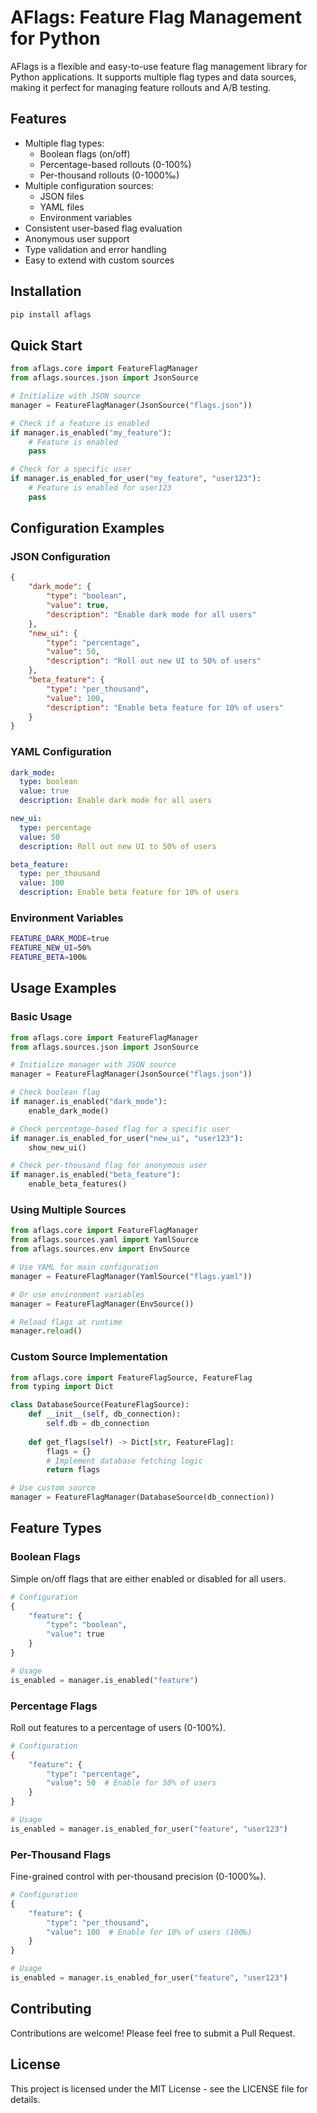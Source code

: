 # AFlags: Feature Flag Management for Python

AFlags is a flexible and easy-to-use feature flag management library for Python applications. It supports multiple flag types and data sources, making it perfect for managing feature rollouts and A/B testing.

## Features

- Multiple flag types:
  - Boolean flags (on/off)
  - Percentage-based rollouts (0-100%)
  - Per-thousand rollouts (0-1000‰)
- Multiple configuration sources:
  - JSON files
  - YAML files
  - Environment variables
- Consistent user-based flag evaluation
- Anonymous user support
- Type validation and error handling
- Easy to extend with custom sources

## Installation

```bash
pip install aflags
```

## Quick Start

```python
from aflags.core import FeatureFlagManager
from aflags.sources.json import JsonSource

# Initialize with JSON source
manager = FeatureFlagManager(JsonSource("flags.json"))

# Check if a feature is enabled
if manager.is_enabled("my_feature"):
    # Feature is enabled
    pass

# Check for a specific user
if manager.is_enabled_for_user("my_feature", "user123"):
    # Feature is enabled for user123
    pass
```

## Configuration Examples

### JSON Configuration

```json
{
    "dark_mode": {
        "type": "boolean",
        "value": true,
        "description": "Enable dark mode for all users"
    },
    "new_ui": {
        "type": "percentage",
        "value": 50,
        "description": "Roll out new UI to 50% of users"
    },
    "beta_feature": {
        "type": "per_thousand",
        "value": 100,
        "description": "Enable beta feature for 10% of users"
    }
}
```

### YAML Configuration

```yaml
dark_mode:
  type: boolean
  value: true
  description: Enable dark mode for all users

new_ui:
  type: percentage
  value: 50
  description: Roll out new UI to 50% of users

beta_feature:
  type: per_thousand
  value: 100
  description: Enable beta feature for 10% of users
```

### Environment Variables

```bash
FEATURE_DARK_MODE=true
FEATURE_NEW_UI=50%
FEATURE_BETA=100‰
```

## Usage Examples

### Basic Usage

```python
from aflags.core import FeatureFlagManager
from aflags.sources.json import JsonSource

# Initialize manager with JSON source
manager = FeatureFlagManager(JsonSource("flags.json"))

# Check boolean flag
if manager.is_enabled("dark_mode"):
    enable_dark_mode()

# Check percentage-based flag for a specific user
if manager.is_enabled_for_user("new_ui", "user123"):
    show_new_ui()

# Check per-thousand flag for anonymous user
if manager.is_enabled("beta_feature"):
    enable_beta_features()
```

### Using Multiple Sources

```python
from aflags.core import FeatureFlagManager
from aflags.sources.yaml import YamlSource
from aflags.sources.env import EnvSource

# Use YAML for main configuration
manager = FeatureFlagManager(YamlSource("flags.yaml"))

# Or use environment variables
manager = FeatureFlagManager(EnvSource())

# Reload flags at runtime
manager.reload()
```

### Custom Source Implementation

```python
from aflags.core import FeatureFlagSource, FeatureFlag
from typing import Dict

class DatabaseSource(FeatureFlagSource):
    def __init__(self, db_connection):
        self.db = db_connection
    
    def get_flags(self) -> Dict[str, FeatureFlag]:
        flags = {}
        # Implement database fetching logic
        return flags

# Use custom source
manager = FeatureFlagManager(DatabaseSource(db_connection))
```

## Feature Types

### Boolean Flags

Simple on/off flags that are either enabled or disabled for all users.

```python
# Configuration
{
    "feature": {
        "type": "boolean",
        "value": true
    }
}

# Usage
is_enabled = manager.is_enabled("feature")
```

### Percentage Flags

Roll out features to a percentage of users (0-100%).

```python
# Configuration
{
    "feature": {
        "type": "percentage",
        "value": 50  # Enable for 50% of users
    }
}

# Usage
is_enabled = manager.is_enabled_for_user("feature", "user123")
```

### Per-Thousand Flags

Fine-grained control with per-thousand precision (0-1000‰).

```python
# Configuration
{
    "feature": {
        "type": "per_thousand",
        "value": 100  # Enable for 10% of users (100‰)
    }
}

# Usage
is_enabled = manager.is_enabled_for_user("feature", "user123")
```

## Contributing

Contributions are welcome! Please feel free to submit a Pull Request.

## License

This project is licensed under the MIT License - see the LICENSE file for details. 